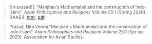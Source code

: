 > [[n-prasad]]. "Manjhan's Madhumalati and the construction of Indo-Islam". *Asian Philosophies and Religions* Volume 25:1 (Spring 2020). [[AAS]]. [html](https://www.asianstudies.org/publications/eaa/archives/religion-in-history-manjhans-madhumalati-and-the-construction-of-indo-islam/), [pdf](a/n-prasad2020.pdf)

> Prasad, Nita Verma."Manjhan's Madhumalati and the construction of Indo-Islam". *Asian Philosophies and Religions* Volume 25:1 (Spring 2020). Association for Asian Studies.